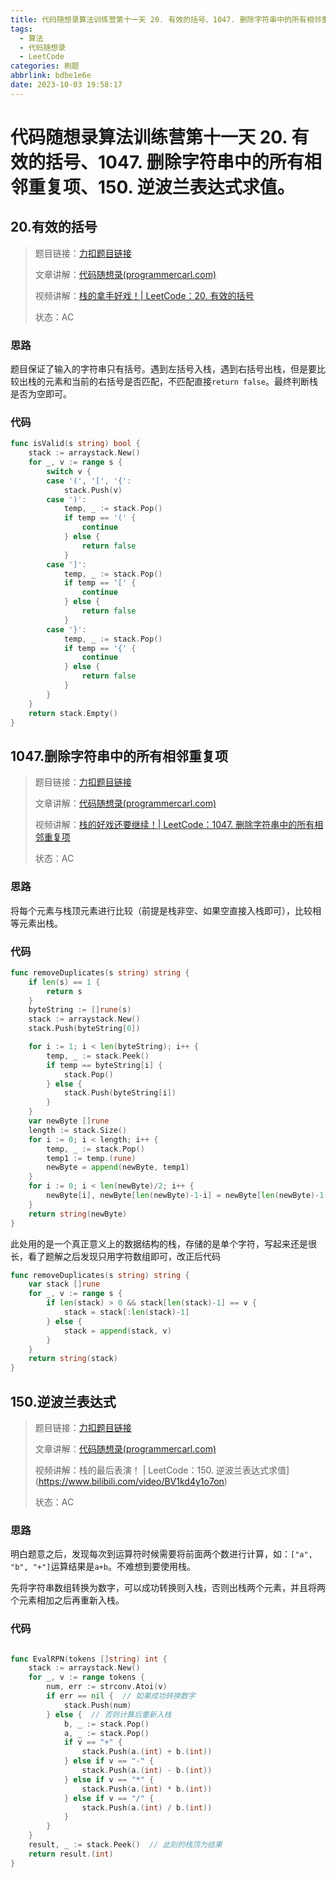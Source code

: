 ```yaml
---
title: 代码随想录算法训练营第十一天 20. 有效的括号、1047. 删除字符串中的所有相邻重复项、150. 逆波兰表达式求值。
tags:
  - 算法
  - 代码随想录
  - LeetCode
categories: 刷题
abbrlink: bdbe1e6e
date: 2023-10-03 19:58:17
---
```


# 代码随想录算法训练营第十一天 20. 有效的括号、1047. 删除字符串中的所有相邻重复项、150. 逆波兰表达式求值。

## 20.有效的括号

> 题目链接：[力扣题目链接](https://leetcode.cn/problems/valid-parentheses/)
>
> 文章讲解：[代码随想录(programmercarl.com)](https://programmercarl.com/0020.%E6%9C%89%E6%95%88%E7%9A%84%E6%8B%AC%E5%8F%B7.html)
>
> 视频讲解：[栈的拿手好戏！| LeetCode：20. 有效的括号](https://www.bilibili.com/video/BV1AF411w78g)
>
> 状态：AC

### 思路

题目保证了输入的字符串只有括号。遇到左括号入栈，遇到右括号出栈，但是要比较出栈的元素和当前的右括号是否匹配，不匹配直接`return false`。最终判断栈是否为空即可。

### 代码

``` go
func isValid(s string) bool {
	stack := arraystack.New()
	for _, v := range s {
		switch v {
		case '(', '[', '{':
			stack.Push(v)
		case ')':
			temp, _ := stack.Pop()
			if temp == '(' {
				continue
			} else {
				return false
			}
		case ']':
			temp, _ := stack.Pop()
			if temp == '[' {
				continue
			} else {
				return false
			}
		case '}':
			temp, _ := stack.Pop()
			if temp == '{' {
				continue
			} else {
				return false
			}
		}
	}
	return stack.Empty()
}

```

## 1047.删除字符串中的所有相邻重复项

> 题目链接：[力扣题目链接](https://leetcode.cn/problems/remove-all-adjacent-duplicates-in-string/)
>
> 文章讲解：[代码随想录(programmercarl.com)](https://programmercarl.com/1047.%E5%88%A0%E9%99%A4%E5%AD%97%E7%AC%A6%E4%B8%B2%E4%B8%AD%E7%9A%84%E6%89%80%E6%9C%89%E7%9B%B8%E9%82%BB%E9%87%8D%E5%A4%8D%E9%A1%B9.html)
>
> 视频讲解：[栈的好戏还要继续！| LeetCode：1047. 删除字符串中的所有相邻重复项](https://www.bilibili.com/video/BV12a411P7mw)
>
> 状态：AC

### 思路

将每个元素与栈顶元素进行比较（前提是栈非空、如果空直接入栈即可），比较相等元素出栈。

### 代码

``` go
func removeDuplicates(s string) string {
	if len(s) == 1 {
		return s
	}
	byteString := []rune(s)
	stack := arraystack.New()
	stack.Push(byteString[0])

	for i := 1; i < len(byteString); i++ {
		temp, _ := stack.Peek()
		if temp == byteString[i] {
			stack.Pop()
		} else {
			stack.Push(byteString[i])
		}
	}
	var newByte []rune
	length := stack.Size()
	for i := 0; i < length; i++ {
		temp, _ := stack.Pop()
		temp1 := temp.(rune)
		newByte = append(newByte, temp1)
	}
	for i := 0; i < len(newByte)/2; i++ {
		newByte[i], newByte[len(newByte)-1-i] = newByte[len(newByte)-1-i], newByte[i]
	}
	return string(newByte)
}
```

此处用的是一个真正意义上的数据结构的栈，存储的是单个字符，写起来还是很长，看了题解之后发现只用字符数组即可，改正后代码

``` go
func removeDuplicates(s string) string {
	var stack []rune
	for _, v := range s {
		if len(stack) > 0 && stack[len(stack)-1] == v {
			stack = stack[:len(stack)-1]
		} else {
			stack = append(stack, v)
		}
	}
	return string(stack)
}
```

## 150.逆波兰表达式

> 题目链接：[力扣题目链接](https://leetcode.cn/problems/evaluate-reverse-polish-notation/)
>
> 文章讲解：[代码随想录(programmercarl.com)](https://programmercarl.com/0150.%E9%80%86%E6%B3%A2%E5%85%B0%E8%A1%A8%E8%BE%BE%E5%BC%8F%E6%B1%82%E5%80%BC.html)
>
> 视频讲解：栈的最后表演！ | LeetCode：150. 逆波兰表达式求值](https://www.bilibili.com/video/BV1kd4y1o7on)
>
> 状态：AC

### 思路

明白题意之后，发现每次到运算符时候需要将前面两个数进行计算，如：`["a", "b", "+"]`运算结果是`a+b`。不难想到要使用栈。

先将字符串数组转换为数字，可以成功转换则入栈，否则出栈两个元素，并且将两个元素相加之后再重新入栈。

### 代码

``` go

func EvalRPN(tokens []string) int {
	stack := arraystack.New()
	for _, v := range tokens {
		num, err := strconv.Atoi(v)
		if err == nil {  // 如果成功转换数字
			stack.Push(num)
		} else {  // 否则计算后重新入栈
			b, _ := stack.Pop()
			a, _ := stack.Pop()
			if v == "+" {
				stack.Push(a.(int) + b.(int))
			} else if v == "-" {
				stack.Push(a.(int) - b.(int))
			} else if v == "*" {
				stack.Push(a.(int) * b.(int))
			} else if v == "/" {
				stack.Push(a.(int) / b.(int))
			}
		}
	}
	result, _ := stack.Peek()  // 此刻的栈顶为结果
	return result.(int)
}

```

